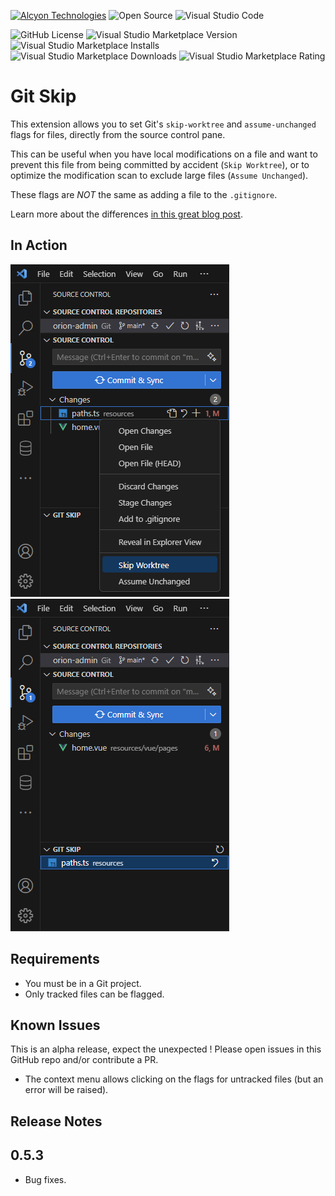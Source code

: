 <a href="https://alcyon.dev" target="_blank">![Alcyon Technologies](https://img.shields.io/badge/Alcyon-Technologies-grey?style=plastic&labelColor=orange)</a>
![Open Source](https://img.shields.io/badge/Open-Source-grey?style=plastic&labelColor=limegreen)
![Visual Studio Code](https://img.shields.io/badge/VSCode-Extension-grey?style=plastic&labelColor=0078D4)

![GitHub License](https://img.shields.io/github/license/alcyon-dev/vscode-ext-git-skip?style=plastic&label=License)
![Visual Studio Marketplace Version](https://img.shields.io/visual-studio-marketplace/v/alcyon-dev.git-skip?style=plastic&label=Version)
![Visual Studio Marketplace Installs](https://img.shields.io/visual-studio-marketplace/i/alcyon-dev.git-skip?style=plastic&label=Installs)
![Visual Studio Marketplace Downloads](https://img.shields.io/visual-studio-marketplace/d/alcyon-dev.git-skip?style=plastic&label=Downloads)
![Visual Studio Marketplace Rating](https://img.shields.io/visual-studio-marketplace/r/alcyon-dev.git-skip?style=plastic&label=Rating)

# Git Skip

This extension allows you to set Git's `skip-worktree` and `assume-unchanged` flags for files, directly from the source control pane.

This can be useful when you have local modifications on a file and want to prevent this file from being committed by accident (`Skip Worktree`), or to optimize the modification scan to exclude large files (`Assume Unchanged`).

These flags are *NOT* the same as adding a file to the `.gitignore`.

Learn more about the differences [in this great blog post](https://automationpanda.com/2018/09/19/ignoring-files-with-git/).


## In Action

![Setting the skip-worktree flag on a file](images/before.png) &nbsp; ![Viewing skipped files, and removing the flag](images/after.png)

## Requirements

- You must be in a Git project.
- Only tracked files can be flagged.

## Known Issues

This is an alpha release, expect the unexpected ! Please open issues in this GitHub repo and/or contribute a PR.

- The context menu allows clicking on the flags for untracked files (but an error will be raised).

## Release Notes

## 0.5.3

- Bug fixes.